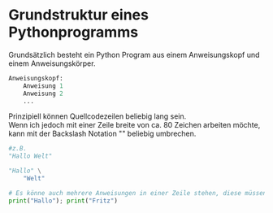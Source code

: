 # Grundstruktur eines Pythonprogramms

Grundsätzlich besteht ein Python Program aus einem Anweisungskopf und einem Anweisungskörper.
````python
Anweisungskopf:  
    Anweisung 1
    Anweisung 2
    ...
````
Prinzipiell können Quellcodezeilen beliebig lang sein.  
Wenn ich jedoch mit einer Zeile breite von ca. 80 Zeichen arbeiten möchte, kann mit der Backslash Notation "\" beliebig umbrechen.
```python
#z.B.
"Hallo Welt"

"Hallo" \
    "Welt"

# Es könne auch mehrere Anweisungen in einer Zeile stehen, diese müssen aber mit einem " ; " getrennt werden
print("Hallo"); print("Fritz")
```



